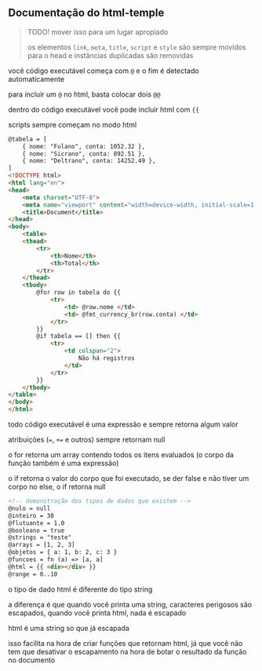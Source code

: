 Documentação do html-temple
---

> TODO! mover isso para um lugar apropiado
>
> os elementos `link`, `meta`, `title`, `script` e `style` são sempre movidos para o head e instâncias duplicadas são removidas

você código executável começa com `@` e o fim é detectado automaticamente

para incluir um `@` no html, basta colocar dois `@@`

dentro do código executável você pode incluir html com `{{`

scripts sempre começam no modo html

```html
@tabela = [
    { nome: "Fulano", conta: 1052.32 },
    { nome: "Sicrano", conta: 892.51 },
    { nome: "Deltrano", conta: 14252.49 },
]
<!DOCTYPE html>
<html lang="en">
<head>
    <meta charset="UTF-8">
    <meta name="viewport" content="width=device-width, initial-scale=1.0">
    <title>Document</title>
</head>
<body>
    <table>
    <thead>
        <tr>
            <th>Nome</th>
            <th>Total</th>
        </tr>
    </thead>
    <tbody>
        @for row in tabela do {{
            <tr>
                <td> @row.nome </td>
                <td> @fmt_currency_br(row.conta) </td>
            </tr>
        }}
        @if tabela == [] then {{
            <tr>
                <td colspan="2">
                    Não há registros
                </td>
            </tr>
        }}
    </tbody>
</table>
</body>
</html>
```

todo código executável é uma expressão e sempre retorna algum valor

atribuições (`=`, `+=` e outros) sempre retornam null

o for retorna um array contendo todos os itens evaluados (o corpo da função também é uma expressão)

o if retorna o valor do corpo que foi executado, se der false e não tiver um corpo no else, o if retorna null

```html
<!-- demonstração dos tipos de dados que existem -->
@nulo = null
@inteiro = 30
@flutuante = 1.0
@booleano = true
@strings = "teste"
@arrays = [1, 2, 3]
@objetos = { a: 1, b: 2, c: 3 }
@funcoes = fn (a) => [a, a]
@html = {{ <div></div> }}
@range = 0..10
```

o tipo de dado html é diferente do tipo string

a diferença é que quando você printa uma string, caracteres perigosos são escapados, quando você printa html, nada é escapado

html é uma string so que já escapada

isso facilita na hora de criar funções que retornam html, já que você não tem que desativar o escapamento na hora de botar o resultado da função no documento
